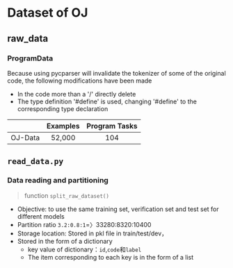 # Dataset of OJ
## raw_data
### ProgramData 
Because using pycparser will invalidate the tokenizer of some of the original code, the following modifications have been made
- In the code more than a '/' directly delete
- The type definition '#define' is used, changing '#define' to the corresponding type declaration

|       | Examples | Program Tasks |
| ----- | :-------: |:-------: |
| OJ-Data |  52,000  | 104 |

## `read_data.py`
### Data reading and partitioning
> function `split_raw_dataset()`
- Objective: to use the same training set, verification set and test set for different models
- Partition ratio  `3.2:0.8:1`=〉33280:8320:10400 
- Storage location: Stored in pkl file in train/test/dev，
- Stored in the form of a dictionary
  - key value of dictionary：`id`,`code`和`label`
  - The item corresponding to each key is in the form of a list
